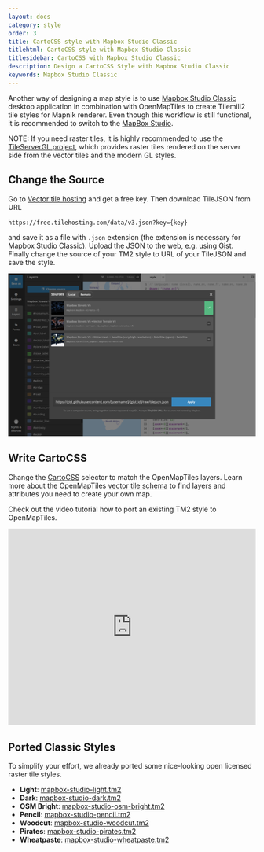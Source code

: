 ```yaml
---
layout: docs
category: style
order: 3
title: CartoCSS style with Mapbox Studio Classic
titlehtml: CartoCSS style with Mapbox Studio Classic
titlesidebar: CartoCSS with Mapbox Studio Classic
description: Design a CartoCSS Style with Mapbox Studio Classic
keywords: Mapbox Studio Classic
---
```


Another way of designing a map style is to use [Mapbox Studio Classic](https://www.mapbox.com/help/define-mapbox-studio-classic/) desktop application in combination with OpenMapTiles to create Tilemill2 tile styles for Mapnik renderer. Even though this workflow is still functional, it is recommended to switch to the [MapBox Studio](/docs/style/mapbox-studio/).

NOTE: If you need raster tiles, it is highly recommended to use the [TileServerGL project](https://openmaptiles.org/docs/host/tileserver-gl/), which provides raster tiles rendered on the server side from the vector tiles and the modern GL styles.


## Change the Source

Go to [Vector tile hosting](https://tilehosting.com/) and get a free key. Then download TileJSON from URL
```
https://free.tilehosting.com/data/v3.json?key={key}
```
and save it as a file with `.json` extension (the extension is necessary for Mapbox Studio Classic). Upload the JSON to the web, e.g. using [Gist](https://gist.github.com/). Finally change the source of your TM2 style to URL of your TileJSON and save the style.

![Mapbox Studio Classic change of the source](/media/mapbox_studio_classic_change_url.png)

## Write CartoCSS

Change the [CartoCSS](https://www.mapbox.com/help/getting-started-cartocss/) selector to match the OpenMapTiles layers. Learn more about the OpenMapTiles [vector tile schema](/schema) to find layers and attributes you need to create your own map.

Check out the video tutorial how to port an existing TM2 style to OpenMapTiles.

<iframe width="100%" height="400" src="https://www.youtube.com/embed/JFQ7_9jvEFM" frameborder="0" allowfullscreen></iframe>

## Ported Classic Styles

To simplify your effort, we already ported some nice-looking open licensed raster tile styles.

- **Light**:
  [mapbox-studio-light.tm2](https://github.com/openmaptiles/mapbox-studio-light.tm2/)
- **Dark**:
  [mapbox-studio-dark.tm2](https://github.com/openmaptiles/mapbox-studio-dark.tm2/)
- **OSM Bright**:
  [mapbox-studio-osm-bright.tm2](https://github.com/openmaptiles/mapbox-studio-osm-bright.tm2/)
- **Pencil**:
  [mapbox-studio-pencil.tm2](https://github.com/openmaptiles/mapbox-studio-pencil.tm2/)
- **Woodcut**:
  [mapbox-studio-woodcut.tm2](https://github.com/openmaptiles/mapbox-studio-woodcut.tm2/)
- **Pirates**:
  [mapbox-studio-pirates.tm2](https://github.com/openmaptiles/mapbox-studio-pirates.tm2/)
- **Wheatpaste**:
  [mapbox-studio-wheatpaste.tm2](https://github.com/openmaptiles/mapbox-studio-wheatpaste.tm2/)
